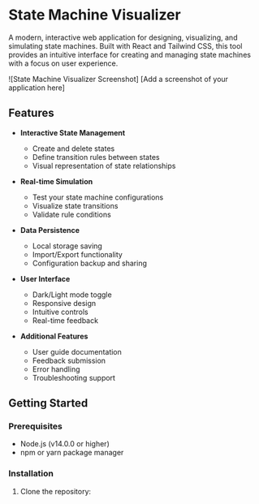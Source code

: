# State Machine Visualizer

A modern, interactive web application for designing, visualizing, and simulating state machines. Built with React and Tailwind CSS, this tool provides an intuitive interface for creating and managing state machines with a focus on user experience.

![State Machine Visualizer Screenshot]
[Add a screenshot of your application here]

## Features

- **Interactive State Management**
  - Create and delete states
  - Define transition rules between states
  - Visual representation of state relationships

- **Real-time Simulation**
  - Test your state machine configurations
  - Visualize state transitions
  - Validate rule conditions

- **Data Persistence**
  - Local storage saving
  - Import/Export functionality
  - Configuration backup and sharing

- **User Interface**
  - Dark/Light mode toggle
  - Responsive design
  - Intuitive controls
  - Real-time feedback

- **Additional Features**
  - User guide documentation
  - Feedback submission
  - Error handling
  - Troubleshooting support

## Getting Started

### Prerequisites

- Node.js (v14.0.0 or higher)
- npm or yarn package manager

### Installation

1. Clone the repository: